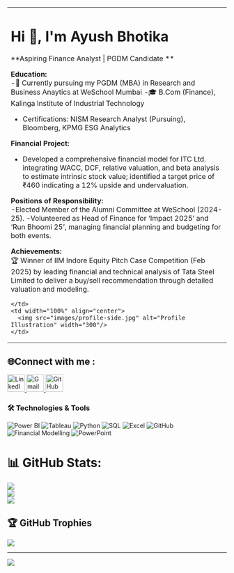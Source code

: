 <table>
  <tr>
    <td valign="top" width="100%">
      

# Hi 👋, I'm Ayush Bhotika

**Aspiring Finance Analyst | PGDM Candidate **


**Education:**  
-🌱 Currently pursuing my PGDM (MBA) in Research and Business Anaytics at WeSchool Mumbai 
-🎓 B.Com (Finance), Kalinga Institute of Industrial Technology 
- Certifications: NISM Research Analyst (Pursuing), Bloomberg, KPMG ESG Analytics
  
**Financial Project:**  
- Developed a comprehensive financial model for ITC Ltd. integrating WACC, DCF, relative valuation, and beta analysis to estimate intrinsic stock value; identified a target price of ₹460 indicating a 12% upside and undervaluation.
  
**Positions of Responsibility:**  
-Elected Member of the Alumni Committee at WeSchool (2024-25).
-Volunteered as Head of Finance for ‘Impact 2025’ and ‘Run Bhoomi 25’, managing financial planning and budgeting for both events.

**Achievements:**  
🏆 Winner of IIM Indore Equity Pitch Case Competition (Feb 2025) by leading financial and technical analysis of Tata Steel Limited to deliver a buy/sell recommendation through detailed valuation and modeling.

    </td>
    <td width="100%" align="center">
      <img src="images/profile-side.jpg" alt="Profile Illustration" width="300"/>
    </td>
  </tr>
</table>


## 🌐Connect with me :


<a href="https://www.linkedin.com/in/ayush-bhotika/" target="_blank">
  <img src="https://img.icons8.com/fluency/48/linkedin.png" width="40" height="40" alt="LinkedIn"/>
</a>
<a href="mailto:ayushbhotika@gmail.com" target="_blank">
  <img src="https://img.icons8.com/fluency/48/gmail.png" width="40" height="40" alt="Gmail"/>
</a>
<a href="https://github.com/ayushbhotika" target="_blank">
  <img src="https://img.icons8.com/fluency/48/github.png" width="40" height="40" alt="GitHub"/>
</a>







### 🛠️ Technologies & Tools  
![Power BI](https://img.shields.io/badge/Power%20BI-F2C811?style=for-the-badge&logo=powerbi&logoColor=black)
![Tableau](https://img.shields.io/badge/Tableau-E97627?style=for-the-badge&logo=tableau&logoColor=white)
![Python](https://img.shields.io/badge/Python-3776AB?style=for-the-badge&logo=python&logoColor=white)
![SQL](https://img.shields.io/badge/SQL-4479A1?style=for-the-badge&logo=postgresql&logoColor=white)
![Excel](https://img.shields.io/badge/Excel-217346?style=for-the-badge&logo=microsoft-excel&logoColor=white)
![GitHub](https://img.shields.io/badge/GitHub-181717?style=for-the-badge&logo=github&logoColor=white)
![Financial Modelling](https://img.shields.io/badge/Financial%20Modelling-0A66C2?style=for-the-badge&logo=google-analytics&logoColor=white)
![PowerPoint](https://img.shields.io/badge/PowerPoint-B7472A?style=for-the-badge&logo=microsoft-powerpoint&logoColor=white)



# 📊 GitHub Stats:
![](https://github-readme-stats.vercel.app/api?username=ayushbhotika&theme=dark&hide_border=false&include_all_commits=false&count_private=false)<br/>
![](https://github-readme-streak-stats.herokuapp.com/?user=ayushbhotika&theme=dark&hide_border=false)<br/>
![](https://github-readme-stats.vercel.app/api/top-langs/?username=ayushbhotika&theme=dark&hide_border=false&include_all_commits=false&count_private=false&layout=compact)

## 🏆 GitHub Trophies
![](https://github-profile-trophy.vercel.app/?username=ayushbhotika&theme=radical&no-frame=false&no-bg=true&margin-w=4)

---
[![](https://visitcount.itsvg.in/api?id=ayushbhotika&icon=0&color=0)](https://visitcount.itsvg.in)
